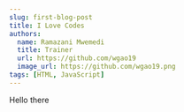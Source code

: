 ```yaml
---
slug: first-blog-post
title: I Love Codes
authors:
  name: Ramazani Mwemedi
  title: Trainer
  url: https://github.com/wgao19
  image_url: https://github.com/wgao19.png
tags: [HTML, JavaScript]
---
```


Hello there
